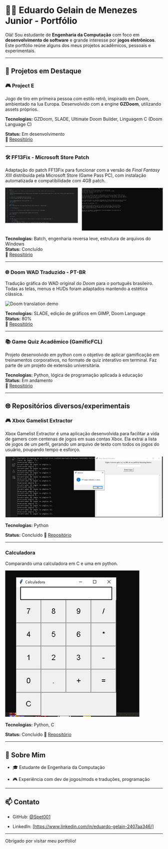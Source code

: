 # 👨‍💻 Eduardo Gelain de Menezes Junior - Portfólio

Olá! Sou estudante de **Engenharia da Computação** com foco em **desenvolvimento de software** e grande interesse por **jogos eletrônicos**. Este portfólio reúne alguns dos meus projetos acadêmicos, pessoais e experimentais.

---

## 🚀 Projetos em Destaque

### 🎮 Project E
Jogo de tiro em primeira pessoa com estilo retrô, inspirado em *Doom*, ambientado na lua Europa. Desenvolvido com a engine **GZDoom**, utilizando assets próprios.

**Tecnologias:** GZDoom, SLADE, Ultimate Doom Builder, Linguagem C (Doom Language C)

**Status:** Em desenvolvimento  
🔗 [Repositório](https://github.com/Spet001/ProjectE)

---

### 🛠️ FF13Fix - Microsoft Store Patch
Adaptação do patch FF13Fix para funcionar com a versão de *Final Fantasy XIII* distribuída pela Microsoft Store (Game Pass PC), com instalação automatizada e compatibilidade com 4GB patch.

![FF13 Demo](Assets/ff13msdemo.png)

**Tecnologias:** Batch, engenharia reversa leve, estrutura de arquivos do Windows  
**Status:** Concluído  
🔗 [Repositório](https://github.com/Spet001/FF13-MS-Store)

---



### 🌐 Doom WAD Traduzido - PT-BR
Tradução gráfica do WAD original do *Doom* para o português brasileiro. Todas as telas, menus e HUDs foram adaptados mantendo a estética clássica.

![Doom translation demo](Assets/demotranslate.gif)

**Tecnologias:** SLADE, edição de gráficos em GIMP, Doom Language  
**Status:** 80%   
🔗 [Repositório](https://github.com/Spet001/Doom-WAD-Traduzido-PTBR)

---

### 📚 Game Quiz Acadêmico (GamificFCL)
Projeto desenvolvido em python com o objetivo de aplicar gamificação em treinamentos corporativos, no formato de quiz interativo em terminal. Faz parte de um projeto de extensão universitária.

**Tecnologias:** Python, lógica de programação aplicada à educação  
**Status:** Em andamento  
🔗 [Repositório](https://github.com/Spet001/GamificFCL)

---

## 🌐 Repositórios diversos/experimentais

### 🎮 Xbox Gamelist Extractor
Xbox Gamelist Extractor é uma aplicação desenvolvida para facilitar a vida de gamers com centenas de jogos em suas contas Xbox. Ela extrai a lista de jogos de um perfil, gerando um arquivo de texto com todos os jogos do usuário, poupando tempo e esforço.

![ex Demo](Assets/extrator.png)

**Tecnologias:** Python

**Status:** Concluido
🔗 [Repositório](https://github.com/Spet001/Xbox-Gamelist-Extractor)

---

### Calculadora
Comparando uma calculadora em C e uma em python.

![ex Demo](Assets/calculadora.png)

**Tecnologias:** Python, C

**Status:** Concluido
🔗 [Repositório](https://github.com/Spet001/Calculadora-Simples-Python-e-C)


---




## 🧠 Sobre Mim

- 🎓 Estudante de Engenharia da Computação 

- 🎮 Experiência com dev de jogos/mods e traduções, programação


---

## 📫 Contato

- GitHub: [@Spet001](https://github.com/Spet001)

- LinkedIn: [https://www.linkedin.com/in/eduardo-gelain-2407aa346/]

---

Obrigado por visitar meu portfólio!
